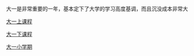 大一是非常重要的一年，基本定下了大学的学习高度基调，而且沉没成本非常大

[大一上课程](https://github.com/PKUanonym/REKCARC-TSC-UHT/tree/master/%E5%A4%A7%E4%B8%80%E4%B8%8A)

[大一下课程](https://github.com/PKUanonym/REKCARC-TSC-UHT/tree/master/%E5%A4%A7%E4%B8%80%E4%B8%8B)

[大一小学期](https://github.com/PKUanonym/REKCARC-TSC-UHT/tree/master/%E5%A4%A7%E4%B8%80%E5%B0%8F%E5%AD%A6%E6%9C%9F)








